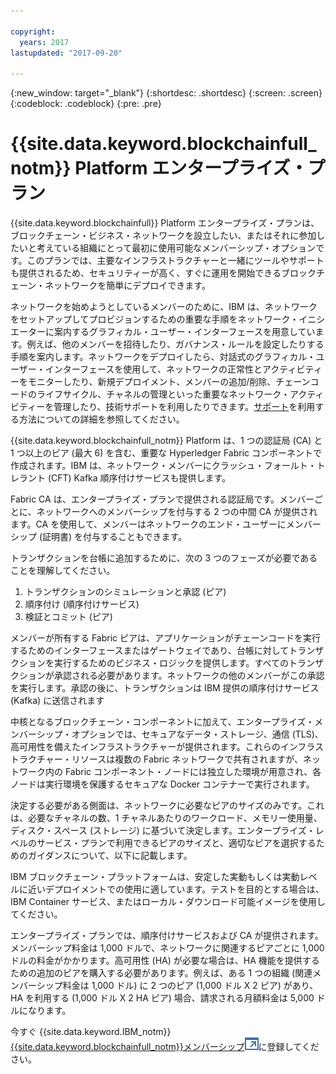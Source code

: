 ```yaml
---

copyright:
  years: 2017
lastupdated: "2017-09-20"

---
```


{:new_window: target="_blank"}
{:shortdesc: .shortdesc}
{:screen: .screen}
{:codeblock: .codeblock}
{:pre: .pre}

# {{site.data.keyword.blockchainfull_notm}} Platform エンタープライズ・プラン

{{site.data.keyword.blockchainfull}} Platform エンタープライズ・プランは、ブロックチェーン・ビジネス・ネットワークを設立したい、またはそれに参加したいと考えている組織にとって最初に使用可能なメンバーシップ・オプションです。このプランでは、主要なインフラストラクチャーと一緒にツールやサポートも提供されるため、セキュリティーが高く、すぐに運用を開始できるブロックチェーン・ネットワークを簡単にデプロイできます。

ネットワークを始めようとしているメンバーのために、IBM は、ネットワークをセットアップしてプロビジョンするための重要な手順をネットワーク・イニシエーターに案内するグラフィカル・ユーザー・インターフェースを用意しています。例えば、他のメンバーを招待したり、ガバナンス・ルールを設定したりする手順を案内します。ネットワークをデプロイしたら、対話式のグラフィカル・ユーザー・インターフェースを使用して、ネットワークの正常性とアクティビティーをモニターしたり、新規デプロイメント、メンバーの追加/削除、チェーンコードのライフサイクル、チャネルの管理といった重要なネットワーク・アクティビティーを管理したり、技術サポートを利用したりできます。[サポート](ibmblockchain_support.html)を利用する方法についての詳細を参照してください。

{{site.data.keyword.blockchainfull_notm}} Platform は、1 つの認証局 (CA) と 1 つ以上のピア (最大 6) を含む、重要な Hyperledger Fabric コンポーネントで作成されます。IBM は、ネットワーク・メンバーにクラッシュ・フォールト・トレラント (CFT) Kafka 順序付けサービスも提供します。 

Fabric CA は、エンタープライズ・プランで提供される認証局です。メンバーごとに、ネットワークへのメンバーシップを付与する 2 つの中間 CA が提供されます。CA を使用して、メンバーはネットワークのエンド・ユーザーにメンバーシップ (証明書) を付与することもできます。

トランザクションを台帳に追加するために、次の 3 つのフェーズが必要であることを理解してください。  
1. トランザクションのシミュレーションと承認 (ピア)
2. 順序付け (順序付けサービス)
3. 検証とコミット (ピア)

メンバーが所有する Fabric ピアは、アプリケーションがチェーンコードを実行するためのインターフェースまたはゲートウェイであり、台帳に対してトランザクションを実行するためのビジネス・ロジックを提供します。すべてのトランザクションが承認される必要があります。ネットワークの他のメンバーがこの承認を実行します。承認の後に、トランザクションは IBM 提供の順序付けサービス (Kafka) に送信されます

中核となるブロックチェーン・コンポーネントに加えて、エンタープライズ・メンバーシップ・オプションでは、セキュアなデータ・ストレージ、通信 (TLS)、高可用性を備えたインフラストラクチャーが提供されます。これらのインフラストラクチャー・リソースは複数の Fabric ネットワークで共有されますが、ネットワーク内の Fabric コンポーネント・ノードには独立した環境が用意され、各ノードは実行環境を保護するセキュアな Docker コンテナーで実行されます。

決定する必要がある側面は、ネットワークに必要なピアのサイズのみです。これは、必要なチャネルの数、1 チャネルあたりのワークロード、メモリー使用量、ディスク・スペース (ストレージ) に基づいて決定します。エンタープライズ・レベルのサービス・プランで利用できるピアのサイズと、適切なピアを選択するためのガイダンスについて、以下に記載します。

IBM ブロックチェーン・プラットフォームは、安定した実動もしくは実動レベルに近いデプロイメントでの使用に適しています。テストを目的とする場合は、IBM Container サービス、またはローカル・ダウンロード可能イメージを使用してください。

エンタープライズ・プランでは、順序付けサービスおよび CA が提供されます。メンバーシップ料金は 1,000 ドルで、ネットワークに関連するピアごとに 1,000 ドルの料金がかかります。高可用性 (HA) が必要な場合は、HA 機能を提供するための追加のピアを購入する必要があります。例えば、ある 1 つの組織 (関連メンバーシップ料金は 1,000 ドル) に 2 つのピア (1,000 ドル X 2 ピア) があり、HA を利用する (1,000 ドル X 2 HA ピア) 場合、請求される月額料金は 5,000 ドルになります。

今すぐ {{site.data.keyword.IBM_notm}} [{{site.data.keyword.blockchainfull_notm}}メンバーシップ![外部リンク・アイコン](images/external_link.svg "外部リンク・アイコン")](https://console.bluemix.net/catalog/services/blockchain?env_id=ibm:yp:us-south&taxonomyNavigation=apps)に登録してください。
